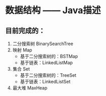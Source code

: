 # 数据结构 —— Java描述

## 目前完成的：
1. 二分搜索树 BinarySearchTree
2. 映射 Map
    - 基于二分搜索树的：BSTMap
    - 基于链表：LinkedListMap
3. 集合 Set
    - 基于二分搜索树的：TreeSet
    - 基于链表：LinkedListSet
4. 最大堆 MaxHeap